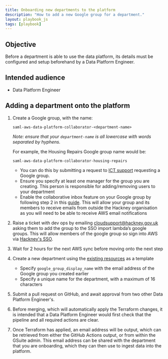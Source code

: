 ```yaml
---
title: Onboarding new departments to the platform
description: "How to add a new Google group for a department."
layout: playbook_js
tags: [playbook]
---
```


## Objective

Before a department is able to use the data platform, its details must be configured and setup beforehand by a Data Platform Engineer.

## Intended audience

- Data Platform Engineer

## Adding a department onto the platform

1. Create a Google group, with the name:

   ```
   saml-aws-data-platform-collaborator-<department-name>
   ```

   _Note: ensure that your `department-name` is all lowercase with words separated by hyphens._

   For example, the Housing Repairs Google group name would be:

   ```
   saml-aws-data-platform-collaborator-housing-repairs
   ```

   - You can do this by submitting a request to [ICT support](support.hackney.gov.uk) requesting a Google group.
   - Ensure you specify at least one manager for the group you are creating. This person is responsible for adding/removing
     users to your department
   - Enable the collaborative inbox feature on your Google group by following step 2 in this [guide][collaborative_inbox].
     This will allow your group and its members to receive emails from outside the Hackney organisation as you will need to be able to receive AWS email notifications
2. Raise a ticket with dev ops by emailing cloudsupport@hackney.gov.uk asking them to add the group to the SSO import lambda’s google groups. This will allow members of the google group so sign into AWS via [Hackney's SSO](https://hackney.awsapps.com/start/#/).
3. Wait for 2 hours for the next AWS sync before moving onto the next step
4. Create a new department using the [existing resources][department.tf] as a template
   - Specify `google_group_display_name` with the email address of the Google group you created earlier
   - Specify a unique name for the department, with a maximum of 16 characters
5. Submit a pull request on GitHub, and await approval from two other Data Platform Engineer's.
6. Before merging, which will automatically apply the Terraform changes, it is intended that a Data Platform Engineer would first check that the pipeline and all required actions are clear.
7. Once Terraform has applied, an email address will be output, which can be retrieved from either the GitHub Actions output, or from within the GSuite admin. This email address can be shared with the department that you are onboarding, which they can then use to ingest data into the platform.

[department.tf]: https://github.com/LBHackney-IT/Data-Platform/blob/main/terraform/05-departments.tf
[ask_devops_slack]: https://hackit-lbh.slack.com/archives/C01FX9ERRSL
[collaborative_inbox]: https://support.google.com/a/users/answer/10375787?hl=en#:~:text=Step%202%3A%20Turn%20on%20Collaborative%20Inbox%20features
